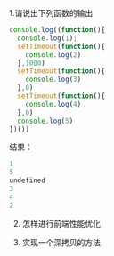 1.请说出下列函数的输出
```javascript
console.log((function(){
  console.log(1);
  setTimeout(function(){
    console.log(2)
  },1000)
  setTimeout(function(){
    console.log(3)
  },0)
  setTimeout(function(){
    console.log(4)
  },0)
  console.log(5)
})())
```
结果：
```s
1
5
undefined
3
4
2
```
2. 怎样进行前端性能优化

3. 实现一个深拷贝的方法